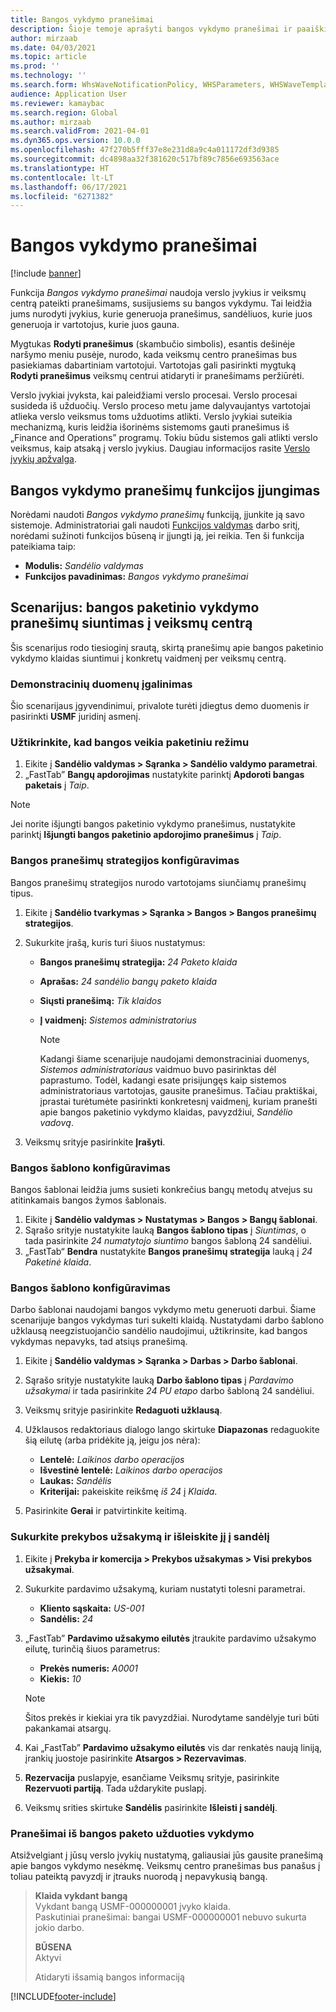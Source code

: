 ```yaml
---
title: Bangos vykdymo pranešimai
description: Šioje temoje aprašyti bangos vykdymo pranešimai ir paaiškinta, kaip juos nustatyti.
author: mirzaab
ms.date: 04/03/2021
ms.topic: article
ms.prod: ''
ms.technology: ''
ms.search.form: WhsWaveNotificationPolicy, WHSParameters, WHSWaveTemplateTable, BusinessEventsWorkspace
audience: Application User
ms.reviewer: kamaybac
ms.search.region: Global
ms.author: mirzaab
ms.search.validFrom: 2021-04-01
ms.dyn365.ops.version: 10.0.0
ms.openlocfilehash: 47f270b5fff37e8e231d8a9c4a011172df3d9385
ms.sourcegitcommit: dc4898aa32f381620c517bf89c7856e693563ace
ms.translationtype: HT
ms.contentlocale: lt-LT
ms.lasthandoff: 06/17/2021
ms.locfileid: "6271382"
---
```

# <a name="wave-execution-notifications"></a>Bangos vykdymo pranešimai

[!include [banner](../includes/banner.md)]

Funkcija *Bangos vykdymo pranešimai* naudoja verslo įvykius ir veiksmų centrą pateikti pranešimams, susijusiems su bangos vykdymu. Tai leidžia jums nurodyti įvykius, kurie generuoja pranešimus, sandėliuos, kurie juos generuoja ir vartotojus, kurie juos gauna.

Mygtukas **Rodyti pranešimus** (skambučio simbolis), esantis dešinėje naršymo meniu pusėje, nurodo, kada veiksmų centro pranešimas bus pasiekiamas dabartiniam vartotojui. Vartotojas gali pasirinkti mygtuką **Rodyti pranešimus** veiksmų centrui atidaryti ir pranešimams peržiūrėti.

Verslo įvykiai įvyksta, kai paleidžiami verslo procesai. Verslo procesai susideda iš užduočių. Verslo proceso metu jame dalyvaujantys vartotojai atlieka verslo veiksmus toms užduotims atlikti. Verslo įvykiai suteikia mechanizmą, kuris leidžia išorinėms sistemoms gauti pranešimus iš „Finance and Operations” programų. Tokiu būdu sistemos gali atlikti verslo veiksmus, kaip atsaką į verslo įvykius. Daugiau informacijos rasite [Verslo įvykių apžvalga](../../fin-ops-core/dev-itpro/business-events/home-page.md).

## <a name="turn-on-the-wave-execution-notifications-feature"></a>Bangos vykdymo pranešimų funkcijos įjungimas

Norėdami naudoti *Bangos vykdymo pranešimų* funkciją, įjunkite ją savo sistemoje. Administratoriai gali naudoti [Funkcijos valdymas](../../fin-ops-core/fin-ops/get-started/feature-management/feature-management-overview.md) darbo sritį, norėdami sužinoti funkcijos būseną ir įjungti ją, jei reikia. Ten ši funkcija pateikiama taip:

- **Modulis:** *Sandėlio valdymas*
- **Funkcijos pavadinimas:** *Bangos vykdymo pranešimai*

## <a name="scenario-send-wave-batch-execution-notifications-to-the-action-center"></a>Scenarijus: bangos paketinio vykdymo pranešimų siuntimas į veiksmų centrą

Šis scenarijus rodo tiesioginį srautą, skirtą pranešimų apie bangos paketinio vykdymo klaidas siuntimui į konkretų vaidmenį per veiksmų centrą.

### <a name="make-demo-data-available"></a>Demonstracinių duomenų įgalinimas

Šio scenarijaus įgyvendinimui, privalote turėti įdiegtus demo duomenis ir pasirinkti **USMF** juridinį asmenį.

### <a name="make-sure-that-waves-are-run-in-batch-mode"></a>Užtikrinkite, kad bangos veikia paketiniu režimu

1. Eikite į **Sandėlio valdymas \> Sąranka \> Sandėlio valdymo parametrai**.
1. „FastTab” **Bangų apdorojimas** nustatykite parinktį **Apdoroti bangas paketais** į *Taip*.

> [!NOTE]
> Jei norite išjungti bangos paketinio vykdymo pranešimus, nustatykite parinktį **Išjungti bangos paketinio apdorojimo pranešimus** į *Taip*.

### <a name="configure-a-wave-notification-policy"></a>Bangos pranešimų strategijos konfigūravimas

Bangos pranešimų strategijos nurodo vartotojams siunčiamų pranešimų tipus.

1. Eikite į **Sandėlio tvarkymas \> Sąranka \> Bangos \> Bangos pranešimų strategijos**.
1. Sukurkite įrašą, kuris turi šiuos nustatymus:

    - **Bangos pranešimų strategija:** *24 Paketo klaida*
    - **Aprašas:** *24 sandėlio bangų paketo klaida*
    - **Siųsti pranešimą:** *Tik klaidos*
    - **Į vaidmenį:** *Sistemos administratorius*

        > [!NOTE]
        > Kadangi šiame scenarijuje naudojami demonstraciniai duomenys, *Sistemos administratoriaus* vaidmuo buvo pasirinktas dėl paprastumo. Todėl, kadangi esate prisijungęs kaip sistemos administratoriaus vartotojas, gausite pranešimus. Tačiau praktiškai, įprastai turėtumėte pasirinkti konkretesnį vaidmenį, kuriam pranešti apie bangos paketinio vykdymo klaidas, pavyzdžiui, *Sandėlio vadovą*.

1. Veiksmų srityje pasirinkite **Įrašyti**.

### <a name="configure-a-wave-template"></a>Bangos šablono konfigūravimas

Bangos šablonai leidžia jums susieti konkrečius bangų metodų atvejus su atitinkamais bangos žymos šablonais.

1. Eikite į **Sandėlio valdymas \> Nustatymas \> Bangos \> Bangų šablonai**.
1. Sąrašo srityje nustatykite lauką **Bangos šablono tipas** į *Siuntimas*, o tada pasirinkite *24 numatytojo siuntimo* bangos šabloną 24 sandėliui.
1. „FastTab“ **Bendra** nustatykite **Bangos pranešimų strategija** lauką į *24 Paketinė klaida*.

### <a name="configure-a-work-template"></a>Bangos šablono konfigūravimas

Darbo šablonai naudojami bangos vykdymo metu generuoti darbui. Šiame scenarijuje bangos vykdymas turi sukelti klaidą. Nustatydami darbo šablono užklausą neegzistuojančio sandėlio naudojimui, užtikrinsite, kad bangos vykdymas nepavyks, tad atsiųs pranešimą.

1. Eikite į **Sandėlio valdymas \> Sąranka \> Darbas \> Darbo šablonai**.
1. Sąrašo srityje nustatykite lauką **Darbo šablono tipas** į *Pardavimo užsakymai* ir tada pasirinkite *24 PU etapo* darbo šabloną 24 sandėliui.
1. Veiksmų srityje pasirinkite **Redaguoti užklausą**.
1. Užklausos redaktoriaus dialogo lango skirtuke **Diapazonas** redaguokite šią eilutę (arba pridėkite ją, jeigu jos nėra):

    - **Lentelė:** *Laikinos darbo operacijos*
    - **Išvestinė lentelė:** *Laikinos darbo operacijos*
    - **Laukas:** *Sandėlis*
    - **Kriterijai:** pakeiskite reikšmę *iš 24* į *Klaida*.

1. Pasirinkite **Gerai** ir patvirtinkite keitimą.

### <a name="create-a-sales-order-and-release-it-to-the-warehouse"></a>Sukurkite prekybos užsakymą ir išleiskite jį į sandėlį

1. Eikite į **Prekyba ir komercija \> Prekybos užsakymas \> Visi prekybos užsakymai**.
1. Sukurkite pardavimo užsakymą, kuriam nustatyti tolesni parametrai.

    - **Kliento sąskaita:** *US-001*
    - **Sandėlis:** *24*

1. „FastTab” **Pardavimo užsakymo eilutės** įtraukite pardavimo užsakymo eilutę, turinčią šiuos parametrus:

    - **Prekės numeris:** *A0001*
    - **Kiekis:** *10*

    > [!NOTE]
    > Šitos prekės ir kiekiai yra tik pavyzdžiai. Nurodytame sandėlyje turi būti pakankamai atsargų.

1. Kai „FastTab” **Pardavimo užsakymo eilutės** vis dar renkatės naują liniją, įrankių juostoje pasirinkite **Atsargos \> Rezervavimas**.
1. **Rezervacija** puslapyje, esančiame Veiksmų srityje, pasirinkite **Rezervuoti partiją**. Tada uždarykite puslapį.
1. Veiksmų srities skirtuke **Sandėlis** pasirinkite **Išleisti į sandėlį**.

### <a name="notifications-from-wave-batch-job-execution"></a>Pranešimai iš bangos paketo užduoties vykdymo

Atsižvelgiant į jūsų verslo įvykių nustatymą, galiausiai jūs gausite pranešimą apie bangos vykdymo nesėkmę. Veiksmų centro pranešimas bus panašus į toliau pateiktą pavyzdį ir įtrauks nuorodą į nepavykusią bangą.

> **Klaida vykdant bangą**  
> Vykdant bangą USMF-000000001 įvyko klaida.  
> Paskutiniai pranešimai: bangai USMF-000000001 nebuvo sukurta jokio darbo.
>
> **BŪSENA**  
> Aktyvi
>
> Atidaryti išsamią bangos informaciją

[!INCLUDE[footer-include](../../includes/footer-banner.md)]
